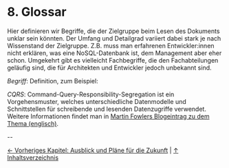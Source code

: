# 8. Glossar

Hier definieren wir Begriffe, die der Zielgruppe beim Lesen des Dokuments unklar sein könnten. Der Umfang und Detailgrad variiert dabei stark je nach Wissenstand der Zielgruppe. Z.B. muss man erfahrenen Entwickler:innen nicht erklären, was eine NoSQL-Datenbank ist, dem Management aber eher schon. Umgekehrt gibt es vielleicht Fachbegriffe, die den Fachabteilungen geläufig sind, die für Architekten und Entwickler jedoch unbekannt sind.

_Begriff_: Definition, zum Beispiel:

_CQRS_: Command-Query-Responsibility-Segregation ist ein Vorgehensmuster, welches unterschiedliche Datenmodelle und Schnittstellen für schreibende und lesenden Datenzugriffe verwendet. Weitere Informationen findet man in [Martin Fowlers Blogeintrag zu dem Thema (englisch)](https://martinfowler.com/bliki/CQRS.html).

--

[← Vorheriges Kapitel: Ausblick und Pläne für die Zukunft](07-ausblick-und-plaene-fuer-die-zukunft.md) | [↑ Inhaltsverzeichnis](inhalt.md)
